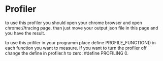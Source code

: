 # Profiler
to use this profiler you should open your chrome browser and open chrome://tracing page.
than just move your output json file in this page and you have the result.

to use this prifiler in your programm place define PROFILE_FUNCTION() in each
function you want to measure. if you want to turn the profiler off change
the define in profiler.h to zero: #define PROFILING 0.
